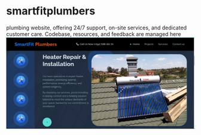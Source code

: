 # smartfitplumbers
 plumbing website, offering 24/7 support, on-site services, and dedicated customer care. Codebase, resources, and feedback are managed here
![Plumbing Service Image](public/assets/img/readme.png)


